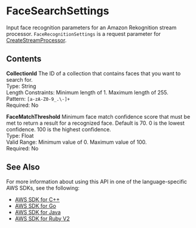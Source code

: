 # FaceSearchSettings<a name="API_FaceSearchSettings"></a>

Input face recognition parameters for an Amazon Rekognition stream processor\. `FaceRecognitionSettings` is a request parameter for [CreateStreamProcessor](API_CreateStreamProcessor.md)\.

## Contents<a name="API_FaceSearchSettings_Contents"></a>

 **CollectionId**   <a name="rekognition-Type-FaceSearchSettings-CollectionId"></a>
The ID of a collection that contains faces that you want to search for\.  
Type: String  
Length Constraints: Minimum length of 1\. Maximum length of 255\.  
Pattern: `[a-zA-Z0-9_.\-]+`   
Required: No

 **FaceMatchThreshold**   <a name="rekognition-Type-FaceSearchSettings-FaceMatchThreshold"></a>
Minimum face match confidence score that must be met to return a result for a recognized face\. Default is 70\. 0 is the lowest confidence\. 100 is the highest confidence\.  
Type: Float  
Valid Range: Minimum value of 0\. Maximum value of 100\.  
Required: No

## See Also<a name="API_FaceSearchSettings_SeeAlso"></a>

For more information about using this API in one of the language\-specific AWS SDKs, see the following:
+  [AWS SDK for C\+\+](https://docs.aws.amazon.com/goto/SdkForCpp/rekognition-2016-06-27/FaceSearchSettings) 
+  [AWS SDK for Go](https://docs.aws.amazon.com/goto/SdkForGoV1/rekognition-2016-06-27/FaceSearchSettings) 
+  [AWS SDK for Java](https://docs.aws.amazon.com/goto/SdkForJava/rekognition-2016-06-27/FaceSearchSettings) 
+  [AWS SDK for Ruby V2](https://docs.aws.amazon.com/goto/SdkForRubyV2/rekognition-2016-06-27/FaceSearchSettings) 